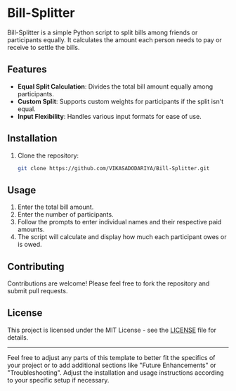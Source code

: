 # Bill-Splitter

Bill-Splitter is a simple Python script to split bills among friends or participants equally. It calculates the amount each person needs to pay or receive to settle the bills.

## Features

- **Equal Split Calculation**: Divides the total bill amount equally among participants.
- **Custom Split**: Supports custom weights for participants if the split isn't equal.
- **Input Flexibility**: Handles various input formats for ease of use.

## Installation

1. Clone the repository:

   ```bash
   git clone https://github.com/VIKASADODARIYA/Bill-Splitter.git
   ```

## Usage

1. Enter the total bill amount.
2. Enter the number of participants.
3. Follow the prompts to enter individual names and their respective paid amounts.
4. The script will calculate and display how much each participant owes or is owed.

## Contributing

Contributions are welcome! Please feel free to fork the repository and submit pull requests.

## License

This project is licensed under the MIT License - see the [LICENSE](LICENSE) file for details.

---

Feel free to adjust any parts of this template to better fit the specifics of your project or to add additional sections like "Future Enhancements" or "Troubleshooting". Adjust the installation and usage instructions according to your specific setup if necessary.
